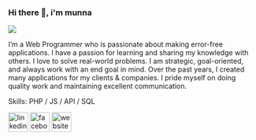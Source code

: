 ### Hi there 👋, i'm munna
![](https://scontent.fdac45-1.fna.fbcdn.net/v/t31.18172-8/1272440_556517041134280_902274338_o.jpg?_nc_cat=106&ccb=1-6&_nc_sid=e3f864&_nc_ohc=7agi1208WZkAX-AKe6J&_nc_ht=scontent.fdac45-1.fna&oh=00_AT-FroE4rsYVzRma3pSgj3eFurlbTHcNAR7ktQzsJ3APUw&oe=629F9FD9)

I’m a  Web Programmer who is passionate about making error-free applications. I have a passion for learning and sharing my knowledge with others. I love to solve real-world problems. I am strategic, goal-oriented, and always work with an end goal in mind. Over the past years, I created many applications for my clients & companies. I pride myself on doing quality work and maintaining excellent communication.

Skills: PHP / JS / API / SQL


[<img src='https://cdn.jsdelivr.net/npm/simple-icons@3.0.1/icons/linkedin.svg' alt='linkedin' height='40'>](https://www.linkedin.com/in/https://www.linkedin.com/in/munna-ahsan-9a69241b9//)  [<img src='https://cdn.jsdelivr.net/npm/simple-icons@3.0.1/icons/facebook.svg' alt='facebook' height='40'>](https://www.facebook.com/https://www.facebook.com/munnaahsandev/)  [<img src='https://cdn.jsdelivr.net/npm/simple-icons@3.0.1/icons/icloud.svg' alt='website' height='40'>](munna.me)  

